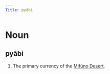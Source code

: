 ```yaml
---
Title: pyābi
---
```


Noun
================================

pyābi
----------------

1. The primary currency of the [Mifúno Desert](mifúno).
